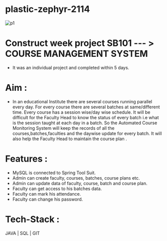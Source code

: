 # plastic-zephyr-2114

![p1](https://www.eleapsoftware.com/wp-content/uploads/2020/02/17-Course-Management-System--scaled.jpg)

# Construct week project SB101 --- > COURSE MANAGEMENT SYSTEM
- It was an individual project and completed within 5 days.

# Aim :
- In an educational  Institute there are several courses running parallel  every day. For every course there are several batches at same/different time. Every course has a session wise/day wise schedule. It will be difficult for the Faculty Head to know the status of every batch i.e what is the session taught at each day in a batch.
So the Automated Course Monitoring System will keep the records of all the courses,batches,faculties and the daywise update for every batch. It will also help the Faculty Head to maintain the course plan .

# Features :
- MySQL is connected to Spring Tool Suit.
- Admin can create faculty, courses, batches, course plans etc.
- Admin can update data of faculty, course, batch and course plan.
- Faculty can get access to his batches data.
- Faculty can mark his attendance.
- Faculty can change his password.

# Tech-Stack :
  JAVA |  SQL  |  GIT 

